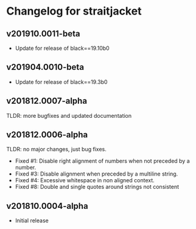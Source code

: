 # Changelog for straitjacket

## v201910.0011-beta

 - Update for release of black==19.10b0


## v201904.0010-beta

 - Update for release of black==19.3b0


## v201812.0007-alpha

 TLDR: more bugfixes and updated documentation


## v201812.0006-alpha

 TLDR: no major changes, just bug fixes.

 - Fixed #1: Disable right alignment of numbers when not preceded by a number.
 - Fixed #3: Disable alignment when preceded by a multiline string.
 - Fixed #4: Excessive whitespace in non aligned context.
 - Fixed #8: Double and single quotes around strings not consistent


## v201810.0004-alpha

 - Initial release
